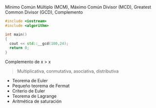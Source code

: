 
Mínimo Común Múltiplo (MCM), Máximo Común Divisor (MCD), Greatest Common Divisor (GCD), Complemento

```c++
#include <iostream>
#include <algorithm>

int main()
{
  cout << std::__gcd(100,24);
  return 0;
}
```

Complemento de x > x
> Multiplicativa, conmutativa, asociativa, distributiva

* Teorema de Euler
* Pequeño teorema de Fermat
* Criterio de Euler
* Teorema de Lagrange
* Aritmética de saturación
